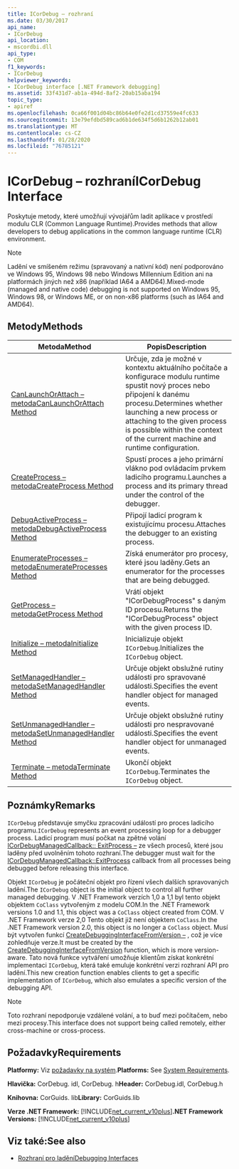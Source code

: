 ```yaml
---
title: ICorDebug – rozhraní
ms.date: 03/30/2017
api_name:
- ICorDebug
api_location:
- mscordbi.dll
api_type:
- COM
f1_keywords:
- ICorDebug
helpviewer_keywords:
- ICorDebug interface [.NET Framework debugging]
ms.assetid: 33f431d7-ab1a-494d-8af2-20ab15aba194
topic_type:
- apiref
ms.openlocfilehash: 0ca66f001d04bc86b64e0fe2d1cd37559e4fc633
ms.sourcegitcommit: 13e79efdbd589cad6b1de634f5d6b1262b12ab01
ms.translationtype: MT
ms.contentlocale: cs-CZ
ms.lasthandoff: 01/28/2020
ms.locfileid: "76785121"
---
```

# <a name="icordebug-interface"></a><span data-ttu-id="3539c-102">ICorDebug – rozhraní</span><span class="sxs-lookup"><span data-stu-id="3539c-102">ICorDebug Interface</span></span>
<span data-ttu-id="3539c-103">Poskytuje metody, které umožňují vývojářům ladit aplikace v prostředí modulu CLR (Common Language Runtime).</span><span class="sxs-lookup"><span data-stu-id="3539c-103">Provides methods that allow developers to debug applications in the common language runtime (CLR) environment.</span></span>  
  
> [!NOTE]
> <span data-ttu-id="3539c-104">Ladění ve smíšeném režimu (spravovaný a nativní kód) není podporováno ve Windows 95, Windows 98 nebo Windows Millennium Edition ani na platformách jiných než x86 (například IA64 a AMD64).</span><span class="sxs-lookup"><span data-stu-id="3539c-104">Mixed-mode (managed and native code) debugging is not supported on Windows 95, Windows 98, or Windows ME, or on non-x86 platforms (such as IA64 and AMD64).</span></span>  
  
## <a name="methods"></a><span data-ttu-id="3539c-105">Metody</span><span class="sxs-lookup"><span data-stu-id="3539c-105">Methods</span></span>  
  
|<span data-ttu-id="3539c-106">Metoda</span><span class="sxs-lookup"><span data-stu-id="3539c-106">Method</span></span>|<span data-ttu-id="3539c-107">Popis</span><span class="sxs-lookup"><span data-stu-id="3539c-107">Description</span></span>|  
|------------|-----------------|  
|[<span data-ttu-id="3539c-108">CanLaunchOrAttach – metoda</span><span class="sxs-lookup"><span data-stu-id="3539c-108">CanLaunchOrAttach Method</span></span>](icordebug-canlaunchorattach-method.md)|<span data-ttu-id="3539c-109">Určuje, zda je možné v kontextu aktuálního počítače a konfigurace modulu runtime spustit nový proces nebo připojení k danému procesu.</span><span class="sxs-lookup"><span data-stu-id="3539c-109">Determines whether launching a new process or attaching to the given process is possible within the context of the current machine and runtime configuration.</span></span>|  
|[<span data-ttu-id="3539c-110">CreateProcess – metoda</span><span class="sxs-lookup"><span data-stu-id="3539c-110">CreateProcess Method</span></span>](icordebug-createprocess-method.md)|<span data-ttu-id="3539c-111">Spustí proces a jeho primární vlákno pod ovládacím prvkem ladicího programu.</span><span class="sxs-lookup"><span data-stu-id="3539c-111">Launches a process and its primary thread under the control of the debugger.</span></span>|  
|[<span data-ttu-id="3539c-112">DebugActiveProcess – metoda</span><span class="sxs-lookup"><span data-stu-id="3539c-112">DebugActiveProcess Method</span></span>](icordebug-debugactiveprocess-method.md)|<span data-ttu-id="3539c-113">Připojí ladicí program k existujícímu procesu.</span><span class="sxs-lookup"><span data-stu-id="3539c-113">Attaches the debugger to an existing process.</span></span>|  
|[<span data-ttu-id="3539c-114">EnumerateProcesses – metoda</span><span class="sxs-lookup"><span data-stu-id="3539c-114">EnumerateProcesses Method</span></span>](icordebug-enumerateprocesses-method.md)|<span data-ttu-id="3539c-115">Získá enumerátor pro procesy, které jsou laděny.</span><span class="sxs-lookup"><span data-stu-id="3539c-115">Gets an enumerator for the processes that are being debugged.</span></span>|  
|[<span data-ttu-id="3539c-116">GetProcess – metoda</span><span class="sxs-lookup"><span data-stu-id="3539c-116">GetProcess Method</span></span>](icordebug-getprocess-method.md)|<span data-ttu-id="3539c-117">Vrátí objekt "ICorDebugProcess" s daným ID procesu.</span><span class="sxs-lookup"><span data-stu-id="3539c-117">Returns the "ICorDebugProcess" object with the given process ID.</span></span>|  
|[<span data-ttu-id="3539c-118">Initialize – metoda</span><span class="sxs-lookup"><span data-stu-id="3539c-118">Initialize Method</span></span>](icordebug-initialize-method.md)|<span data-ttu-id="3539c-119">Inicializuje objekt `ICorDebug`.</span><span class="sxs-lookup"><span data-stu-id="3539c-119">Initializes the `ICorDebug` object.</span></span>|  
|[<span data-ttu-id="3539c-120">SetManagedHandler – metoda</span><span class="sxs-lookup"><span data-stu-id="3539c-120">SetManagedHandler Method</span></span>](icordebug-setmanagedhandler-method.md)|<span data-ttu-id="3539c-121">Určuje objekt obslužné rutiny události pro spravované události.</span><span class="sxs-lookup"><span data-stu-id="3539c-121">Specifies the event handler object for managed events.</span></span>|  
|[<span data-ttu-id="3539c-122">SetUnmanagedHandler – metoda</span><span class="sxs-lookup"><span data-stu-id="3539c-122">SetUnmanagedHandler Method</span></span>](icordebug-setunmanagedhandler-method.md)|<span data-ttu-id="3539c-123">Určuje objekt obslužné rutiny události pro nespravované události.</span><span class="sxs-lookup"><span data-stu-id="3539c-123">Specifies the event handler object for unmanaged events.</span></span>|  
|[<span data-ttu-id="3539c-124">Terminate – metoda</span><span class="sxs-lookup"><span data-stu-id="3539c-124">Terminate Method</span></span>](icordebug-terminate-method.md)|<span data-ttu-id="3539c-125">Ukončí objekt `ICorDebug`.</span><span class="sxs-lookup"><span data-stu-id="3539c-125">Terminates the `ICorDebug` object.</span></span>|  
  
## <a name="remarks"></a><span data-ttu-id="3539c-126">Poznámky</span><span class="sxs-lookup"><span data-stu-id="3539c-126">Remarks</span></span>  
 <span data-ttu-id="3539c-127">`ICorDebug` představuje smyčku zpracování událostí pro proces ladicího programu.</span><span class="sxs-lookup"><span data-stu-id="3539c-127">`ICorDebug` represents an event processing loop for a debugger process.</span></span> <span data-ttu-id="3539c-128">Ladicí program musí počkat na zpětné volání [ICorDebugManagedCallback:: ExitProcess –](icordebugmanagedcallback-exitprocess-method.md) ze všech procesů, které jsou laděny před uvolněním tohoto rozhraní.</span><span class="sxs-lookup"><span data-stu-id="3539c-128">The debugger must wait for the [ICorDebugManagedCallback::ExitProcess](icordebugmanagedcallback-exitprocess-method.md) callback from all processes being debugged before releasing this interface.</span></span>  
  
 <span data-ttu-id="3539c-129">Objekt `ICorDebug` je počáteční objekt pro řízení všech dalších spravovaných ladění.</span><span class="sxs-lookup"><span data-stu-id="3539c-129">The `ICorDebug` object is the initial object to control all further managed debugging.</span></span> <span data-ttu-id="3539c-130">V .NET Framework verzích 1,0 a 1,1 byl tento objekt objektem `CoClass` vytvořeným z modelu COM.</span><span class="sxs-lookup"><span data-stu-id="3539c-130">In the .NET Framework versions 1.0 and 1.1, this object was a `CoClass` object created from COM.</span></span> <span data-ttu-id="3539c-131">V .NET Framework verze 2,0 Tento objekt již není objektem `CoClass`.</span><span class="sxs-lookup"><span data-stu-id="3539c-131">In the .NET Framework version 2.0, this object is no longer a `CoClass` object.</span></span> <span data-ttu-id="3539c-132">Musí být vytvořen funkcí [CreateDebuggingInterfaceFromVersion –](../../../../docs/framework/unmanaged-api/hosting/createdebugginginterfacefromversion-function.md) , což je více zohledňuje verze.</span><span class="sxs-lookup"><span data-stu-id="3539c-132">It must be created by the [CreateDebuggingInterfaceFromVersion](../../../../docs/framework/unmanaged-api/hosting/createdebugginginterfacefromversion-function.md) function, which is more version-aware.</span></span> <span data-ttu-id="3539c-133">Tato nová funkce vytváření umožňuje klientům získat konkrétní implementaci `ICorDebug`, která také emuluje konkrétní verzi rozhraní API pro ladění.</span><span class="sxs-lookup"><span data-stu-id="3539c-133">This new creation function enables clients to get a specific implementation of `ICorDebug`, which also emulates a specific version of the debugging API.</span></span>  
  
> [!NOTE]
> <span data-ttu-id="3539c-134">Toto rozhraní nepodporuje vzdálené volání, a to buď mezi počítačem, nebo mezi procesy.</span><span class="sxs-lookup"><span data-stu-id="3539c-134">This interface does not support being called remotely, either cross-machine or cross-process.</span></span>  
  
## <a name="requirements"></a><span data-ttu-id="3539c-135">Požadavky</span><span class="sxs-lookup"><span data-stu-id="3539c-135">Requirements</span></span>  
 <span data-ttu-id="3539c-136">**Platformy:** Viz [požadavky na systém](../../../../docs/framework/get-started/system-requirements.md).</span><span class="sxs-lookup"><span data-stu-id="3539c-136">**Platforms:** See [System Requirements](../../../../docs/framework/get-started/system-requirements.md).</span></span>  
  
 <span data-ttu-id="3539c-137">**Hlavička:** CorDebug. idl, CorDebug. h</span><span class="sxs-lookup"><span data-stu-id="3539c-137">**Header:** CorDebug.idl, CorDebug.h</span></span>  
  
 <span data-ttu-id="3539c-138">**Knihovna:** CorGuids. lib</span><span class="sxs-lookup"><span data-stu-id="3539c-138">**Library:** CorGuids.lib</span></span>  
  
 <span data-ttu-id="3539c-139">**Verze .NET Framework:** [!INCLUDE[net_current_v10plus](../../../../includes/net-current-v10plus-md.md)]</span><span class="sxs-lookup"><span data-stu-id="3539c-139">**.NET Framework Versions:** [!INCLUDE[net_current_v10plus](../../../../includes/net-current-v10plus-md.md)]</span></span>  
  
## <a name="see-also"></a><span data-ttu-id="3539c-140">Viz také:</span><span class="sxs-lookup"><span data-stu-id="3539c-140">See also</span></span>

- [<span data-ttu-id="3539c-141">Rozhraní pro ladění</span><span class="sxs-lookup"><span data-stu-id="3539c-141">Debugging Interfaces</span></span>](debugging-interfaces.md)
